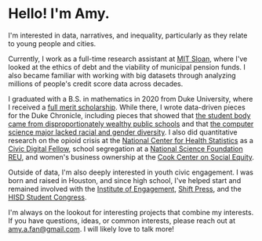 # Hello! I'm Amy. 

I'm interested in data, narratives, and inequality, particularly as they relate to young people and cities.

Currently, I work as a full-time research assistant at [MIT Sloan](https://mitsloan.mit.edu/), where I've looked at the ethics of debt and the viability of municipal pension funds. I also became familiar with working with big datasets through analyzing millions of people's credit score data across decades. 

I graduated with a B.S. in mathematics in 2020 from Duke University, where I received a [full merit scholarship](https://ousf.duke.edu/merit-scholarships/ab-duke-scholars-program/). While there, I wrote data-driven pieces for the Duke Chronicle, including pieces that showed that [the student body came from disproportionately wealthy public schools](https://www.dukechronicle.com/article/2018/04/fan-rich-kids) and that [the computer science major lacked racial and gender diversity](https://www.dukechronicle.com/article/2020/06/major-madness-racial-and-gender-equity-in-computer-science). I also did quantitative research on the opioid crisis at the [National Center for Health Statistics](https://www.cdc.gov/nchs/index.htm) as a [Civic Digital Fellow](https://www.codingitforward.com/summer-fellowships), school segregation at a [National Science Foundation REU](https://liberalarts.tamu.edu/sociology/reu/), and women's business ownership at the [Cook Center on Social Equity](https://socialequity.duke.edu/).

Outside of data, I'm also deeply interested in youth civic engagement. I was born and raised in Houston, and since high school, I've helped start and remained involved with the [Institute of Engagement](iehouston.org), [Shift Press](shift.press/), and the [HISD Student Congress](https://twitter.com/HISDStuCon).

I'm always on the lookout for interesting projects that combine my interests. If you have questions, ideas, or common interests, please reach out at amy.a.fan@gmail.com. I will likely love to talk more! 

